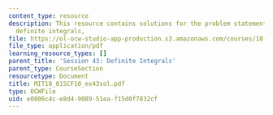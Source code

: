 ```yaml
---
content_type: resource
description: This resource contains solutions for the problem statements related to
  definite integrals,
file: https://ol-ocw-studio-app-production.s3.amazonaws.com/courses/18-01sc-single-variable-calculus-fall-2010/e0806c4ce8d4908951eaf15d0f7832cf_MIT18_01SCF10_ex43sol.pdf
file_type: application/pdf
learning_resource_types: []
parent_title: 'Session 43: Definite Integrals'
parent_type: CourseSection
resourcetype: Document
title: MIT18_01SCF10_ex43sol.pdf
type: OCWFile
uid: e0806c4c-e8d4-9089-51ea-f15d0f7832cf
---
```

